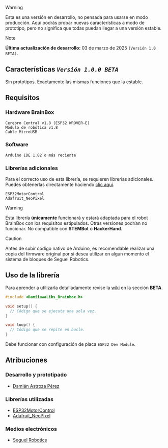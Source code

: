 > [!WARNING]
> Esta es una versión en desarrollo, no pensada para usarse en modo producción. Aquí podrás probar nuevas características a modo de prototipo, pero no significa que todas puedan llegar a una versión estable.

> [!NOTE]
> **Última actualización de desarrollo:** 03 de marzo de 2025 `(Versión 1.0 BETA)`.

## Características _`Versión 1.0.0 BETA`_
Sin prototipos. Exactamente las mismas funciones que la estable.

## Requisitos
### Hardware BrainBox
```
Cerebro Central v1.8 (ESP32 WROVER-E)
Módulo de robótica v1.8
Cable MicroUSB
```
### Software
```
Arduino IDE 1.82 o más reciente
```
### Librerías adicionales
Para el correcto uso de esta librería, se requieren librerías adicionales. Puedes obtenerlas directamente haciendo [clic aquí](https://drive.google.com/drive/folders/1QOnkuVHgM2dSqqA4jCEEKPT2CPpyml5S?usp=sharing).
```
ESP32MotorControl
Adafruit_NeoPixel
```

> [!WARNING]
> Esta librería **únicamente** funcionará y estará adaptada para el robot BrainBox con los requisitos estipulados. Otras versiones podrían no funcionar. No compatible con **STEMBot** o **HackerHand**.

> [!CAUTION]
> Antes de subir código nativo de Arduino, es recomendable realizar una copia del firmware original por si desea utilizar en algun momento el sistema de bloques de Seguel Robotics.

## Uso de la librería
Para aprender a utilizarla detalladamente revise la [wiki](https://github.com/damiiawa/brainbox/wiki) en la sección **BETA**.
```c++
#include <DamiiawaLibs_Brainbox.h>

void setup() {
  // Código que se ejecuta una sola vez.
}

void loop() {
  // Código que se repite en bucle.
}
```
Debe funcionar con configuración de placa `ESP32 Dev Module`.

## Atribuciones
### Desarrollo y prototipado
- [Damián Astroza Pérez](https://www.linkedin.com/in/damian-astroza/)
### Librerías utilizadas
- [ESP32MotorControl](https://github.com/JoaoLopesF/ESP32MotorControl)
- [Adafruit_NeoPixel](https://github.com/adafruit/Adafruit_NeoPixel)
### Medios electrónicos
- [Seguel Robotics](http://seguelrobotics.com/)
